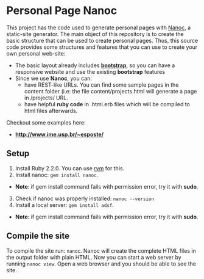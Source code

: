 # Personal Page NanocThis project has the code used to generate personal pages with [Nanoc](http://nanoc.ws/), a static-site generator.The main object of this repository is to create the basic structure that can be used tocreate personal pages. Thus, this source code provides some structures and features that you can use to createyour own personal web-site:* The basic layout already includes [**bootstrap**](http://getbootstrap.com/), so you can have a responsive websiteand use the existing **bootstrap** features* Since we use **Nanoc**, you can:  * have REST-like URLs. You can find some sample pages in the content folder (i.e: the file content/projects.html  will generate a page in /projects/ URL.  * have helpful **ruby code** in .html.erb files which will be compiled to html files afterwards.Checkout some examples here: * **http://www.ime.usp.br/~esposte/**## Setup1. Install Ruby 2.2.0. You can use [rvm](https://rvm.io) for this.2. Install nanoc: `gem install nanoc`.   * **Note**: if gem install command fails with permission error, try it with **sudo**.3. Check if nanoc was properly installed: `nanoc --version`4. Install a local server: `gem install adsf`.  * **Note**: if gem install command fails with permission error, try it with **sudo**.## Compile the siteTo compile the site run: `nanoc`. Nanoc will create the complete HTML files in the output folder with plain HTML.Now you can start a web server by running `nanoc view`. Open a web browser and you should be able to see the site.